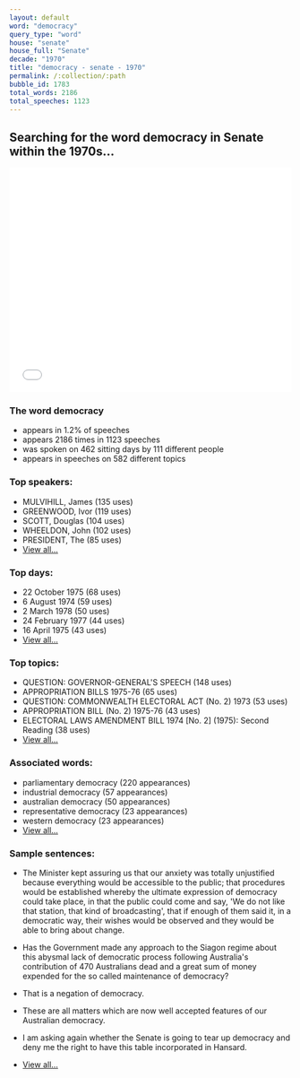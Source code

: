 ```yaml
---
layout: default
word: "democracy"
query_type: "word"
house: "senate"
house_full: "Senate"
decade: "1970"
title: "democracy - senate - 1970"
permalink: /:collection/:path
bubble_id: 1783
total_words: 2186
total_speeches: 1123
---
```



## Searching for the word **democracy** in Senate within the 1970s...

<iframe width="100%" height="400" frameborder="0" scrolling="no" src="//plot.ly/~wragge/1783.embed"></iframe>

### The word **democracy**

* appears in 1.2% of speeches
* appears 2186 times in 1123 speeches
* was spoken on 462 sitting days by 111 different people
* appears in speeches on 582 different topics

### Top speakers:

* MULVIHILL, James (135 uses)
* GREENWOOD, Ivor (119 uses)
* SCOTT, Douglas (104 uses)
* WHEELDON, John (102 uses)
* PRESIDENT, The (85 uses)
* [View all...](speakers/)


### Top days:

* 22 October 1975 (68 uses)
* 6 August 1974 (59 uses)
* 2 March 1978 (50 uses)
* 24 February 1977 (44 uses)
* 16 April 1975 (43 uses)
* [View all...](days/)


### Top topics:

* QUESTION: GOVERNOR-GENERAL'S SPEECH (148 uses)
* APPROPRIATION BILLS 1975-76 (65 uses)
* QUESTION: COMMONWEALTH ELECTORAL ACT (No. 2) 1973 (53 uses)
* APPROPRIATION BILL (No. 2) 1975-76 (43 uses)
* ELECTORAL LAWS AMENDMENT BILL 1974 [No. 2] (1975): Second Reading (38 uses)
* [View all...](topics/)


### Associated words:

* parliamentary democracy (220 appearances)
* industrial democracy (57 appearances)
* australian democracy (50 appearances)
* representative democracy (23 appearances)
* western democracy (23 appearances)
* [View all...](collocations/)


### Sample sentences:

* The Minister kept assuring us that our anxiety was totally unjustified because everything would be accessible to the public; that procedures would be established whereby the ultimate expression of <span class="highlight">democracy</span> could take place, in that the public could come and say, 'We do not like that station, that kind of broadcasting', that if enough of them said it, in a democratic way, their wishes would be observed and they would be able to bring about change.

* Has the Government made any approach to the Siagon regime about this abysmal lack of democratic process following Australia's contribution of 470 Australians dead and a great sum of money expended for the so called maintenance of <span class="highlight">democracy</span>?

* That is a negation of <span class="highlight">democracy</span>.

* These are all matters which are now well accepted features of our Australian <span class="highlight">democracy</span>.

* I am asking again whether the Senate is going to tear up <span class="highlight">democracy</span> and deny me the right to have this table incorporated in  Hansard.

* [View all...](contexts/)
